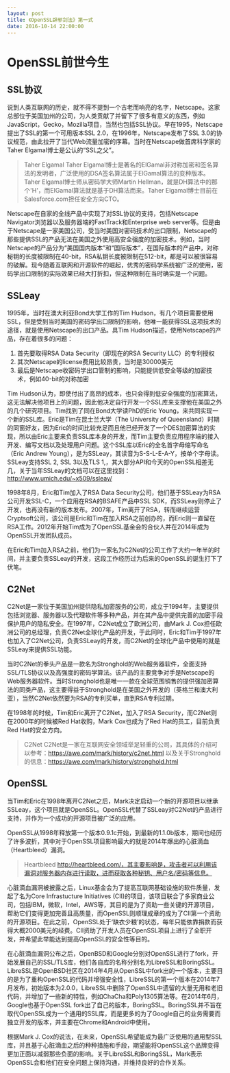```yaml
---
layout: post
title: 《OpenSSL辟邪剑法》第一式
date: 2016-10-14 22:00:00
---
```


# OpenSSL前世今生

## SSL协议

说到人类互联网的历史，就不得不提到一个古老而响亮的名字，Netscape。这家总部位于美国加州的公司，为人类贡献了并留下了很多有意义的东西，例如JavaScript，Gecko，Mozilla项目，当然也包括SSL协议。早在1995，Netscape提出了SSL的第一个可用版本SSL 2.0，在1996年，Netscape发布了SSL 3.0的协议规范，由此拉开了当代Web流量加密的序幕。当时在Netscape做首席科学家的Taher Elgamal博士是公认的“SSL之父”。

> Taher Elgamal
> Taher Elgamal博士是著名的ElGamal非对称加密和签名算法的发明者，广泛使用的DSA签名算法属于ElGamal算法的变种版本。Taher Elgamal博士师从密码学大师Martin Hellman，就是DH算法中的那个'H'，而ElGamal算法就是基于DH算法而来。Taher Elgamal博士目前在Salesforce.com担任安全方向CTO。

Netscape在自家的全线产品中实现了对SSL协议的支持，包括Netscape Navigator浏览器以及服务器端的FastTrack和Enterprise web server等。但是由于Netscape是一家美国公司，受当时美国对密码技术的出口限制，Netscape的那些提供SSL的产品无法在美国之外使用高安全强度的加密技术。例如，当时Netscape的产品分为“美国国内版本”和“国际版本”，在国际版本的产品中，对称秘钥的长度被限制在40-bit，RSA私钥长度被限制在512-bit，都是可以被很容易的破解。现今随着互联网和开源软件的崛起，优秀的密码学系统被广泛的使用，密码学出口限制的实际效果已经大打折扣，但这种限制在当时确实是一个问题。

## SSLeay

1995年，当时在澳大利亚Bond大学工作的Tim Hudson，有几个项目需要使用SSL，但是受到当时美国的密码学出口限制的影响，他唯一能获得SSL这项技术的途径，就是使用Netscape的出口产品。具Tim Hudson描述，使用Netscape的产品，存在着很多的问题：

1. 首先要取得RSA Data Security（即现在的RSA Security LLC）的专利授权
2. 其次Netscape的license费用比较昂贵，当时是30000美元
3. 最后是Netscape收密码学出口管制的影响，只能提供低安全等级的加密技术，例如40-bit的对称加密

Tim Hudson认为，即使付出了高昂的成本，也只会得到低安全强度的加密算法，这无法解决他项目上的问题，因此他决定自行开发一个SSL库来支撑他在美国之外的几个研究项目。Tim找到了同在Bond大学读PhD的Eric Young，来共同实现一个新的SSL库。Eric是Tim在昆士兰大学（The University of Queensland）时期的同窗好友，因为Eric的时间比较充足而且他已经开发了一个DES加密算法的实现，所以由Eric主要来负责SSL库本身的开发，而Tim主要负责应用程序端的接入开发、编写文档以及处理用户问题。这个SSL库以Eric的全名首字母缩写命名（Eric Andrew Young），是为SSLeay，其读音为S-S-L-E-A-Y，按单个字母读。SSLeay支持SSL 2, SSL 3以及TLS 1,，其大部分API和今天的OpenSSL相差无几，关于当年SSLeay的文档可以在这里找到：http://www.umich.edu/~x509/ssleay/

1998年8月，Eric和Tim加入了RSA Data Security公司，他们基于SSLeay为RSA公司开发SSL-C，一个应用在RSA的BSAFE产品中SSL SDK，而SSLeay则停止了开发，也再没有新的版本发布。2007年，Tim离开了RSA，转而继续运营Cryptsoft公司，该公司是Eric和Tim在加入RSA之前创办的，而Eric则一直留在RSA工作。2012年开始Tim成为了OpenSSL基金会的合伙人并在2014年成为OpenSSL开发团队成员。

在Eric和Tim加入RSA之前，他们为一家名为C2Net的公司工作了大约一年半的时间，并主要负责SSLeay的开发，这段工作经历过为后来的OpenSSL的诞生打下了伏笔。

## C2Net

C2Net是一家位于美国加州提供隐私加密服务的公司，成立于1994年，主要提供包括浏览器、服务器以及代理软件等多种产品，并在其产品中提供完善的加密手段保护用户的隐私安全。在1997年，C2Net成立了欧洲公司，由Mark J. Cox担任欧洲公司的总经理，负责C2Net全球化产品的开发，于此同时，Eric和Tim于1997年也加入了C2Net公司，负责SSLeay的开发，而C2Net的全球化产品中使用的就是SSLeay来提供SSL功能。

当时C2Net的拳头产品是一款名为Stronghold的Web服务器软件，全面支持SSL/TLS协议以及高强度的密码学算法。该产品的主要竞争对手是Netscape的Web服务器软件。当时Stronghold也是唯一一款在全球范围销售的提供强加密算法的同类产品，这主要得益于Stronghold是在美国之外开发的（英格兰和澳大利亚），当然C2Net依然要为RSA的专利买单，直到RSA专利过期。

在1998年的时候，Tim和Eric离开了C2Net，加入了RSA Security，而C2Net则在2000年的时候被Red Hat收购，Mark Cox也成为了Red Hat的员工，目前负责Red Hat的安全方向。

> C2Net
> C2Net是一家在互联网安全领域举足轻重的公司，其具体的介绍可以参考：https://awe.com/mark/history/c2net.html 以及关于Stronghold的信息：https://awe.com/mark/history/stronghold.html

## OpenSSL

当Tim和Eric在1998年离开C2Net之后，Mark决定启动一个新的开源项目以继承SSLeay，这个项目就是OpenSSL。OpenSSL代替了SSLeay对C2Net的产品进行支持，并作为一个成功的开源项目被广泛的应用。

OpenSSL从1998年释放第一个版本0.9.1c开始，到最新的1.1.0b版本，期间也经历了许多波折，其中对于OpenSSL项目影响最大的就是2014年爆出的心脏滴血（Heartbleed）漏洞。

> Heartbleed
> http://heartbleed.com/，其主要影响是，攻击者可以利用该漏洞对服务器内存进行读取，进而获取各种秘钥、用户名/密码等信息。

心脏滴血漏洞被披露之后，Linux基金会为了提高互联网基础设施的软件质量，发起了名为Core Infrastucture Initiatives (CII)的项目，该项目联合了多家商业公司，包括IBM，微软，Intel，AWS等，其目的是为了资助一些关键的开源项目，帮助它们变得更加完善且高质量，而OpenSSL则顺理成章的成为了CII第一个资助的开源项目。在此之前，OpenSSL处于‘缺衣少粮’的状态，每年只能依靠捐款而获得大概2000美元的经费。CII资助了开发人员在OpenSSL项目上进行了全职开发，并希望此举能达到提高OpenSSL的安全性等目的。

在心脏滴血漏洞公布之后，OpenBSD和Google分别对OpenSSL进行了fork，开始发展自己的SSL/TLS库，他们各自库的名称分别名为LibreSSL和BoringSSL。LibreSSL是OpenBSD社区在2014年4月从OpenSSL中fork出的一个版本，主要目的是为了重构OpenSSL的代码并增强安全性，LibreSSL的第一个版本在2014年7月发布，初始版本为2.0.0，LibreSSL中删除了OpenSSL中遗留的大量无用和老旧代码，并增加了一些新的特性，例如ChaCha和Poly1305算法等。在2014年6月，Google也基于OpenSSL fork出了自己的版本，BoringSSL。BoringSSL并不旨在取代OpenSSL成为一个通用的SSL库，而是更多的为了Google自己的业务需要而独立开发的版本，并主要在Chrome和Android中使用。

根据Mark J. Cox的说法，在未来，OpenSSL希望能成为最广泛使用的通用型SSL库，并且基于心脏滴血之后的种种措施和手段，期望能将OpenSSL这个品牌变得更加正面以减弱那些负面的影响。关于LibreSSL和BoringSSL，Mark表示OpenSSL会和他们在安全问题上保持沟通，并维持良好的合作关系。
